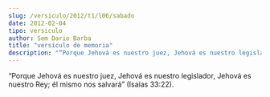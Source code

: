```yaml
---
slug: /versiculo/2012/t1/l06/sabado
date: 2012-02-04
tipo: versiculo
author: Sem Dario Barba
title: "versiculo de memoria"
description: "“Porque Jehová es nuestro juez, Jehová es nuestro legislador, Jehová es  nuestro Rey; él mismo nos salvará” (Isaías 33:22)."
---
```


“Porque Jehová es nuestro juez, Jehová es nuestro legislador, Jehová es nuestro Rey; él mismo nos salvará” (Isaías 33:22).
